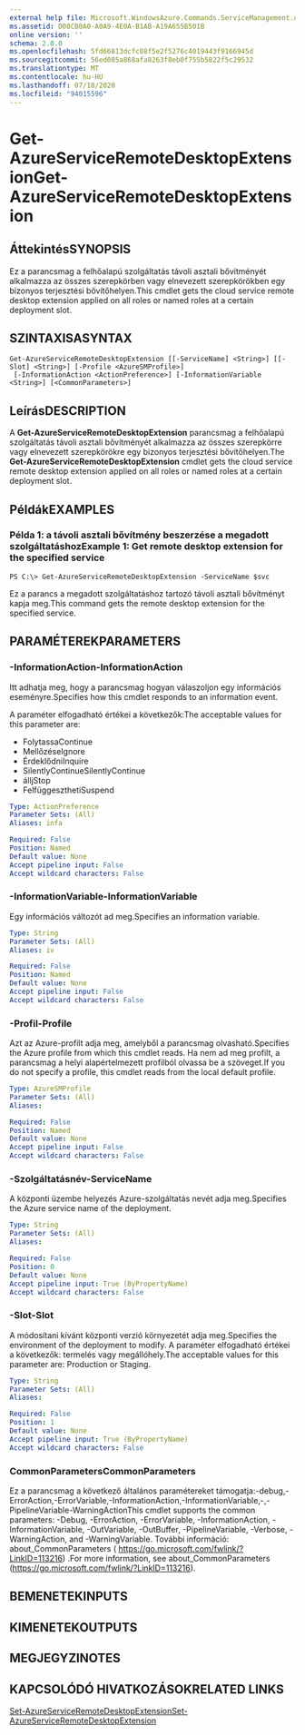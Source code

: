 ```yaml
---
external help file: Microsoft.WindowsAzure.Commands.ServiceManagement.dll-Help.xml
ms.assetid: D08CB0A0-A0A9-4E0A-B1AB-A19A655B501B
online version: ''
schema: 2.0.0
ms.openlocfilehash: 5fd66813dcfc08f5e2f5276c4019443f9166945d
ms.sourcegitcommit: 56ed085a868afa8263f8eb0f755b5822f5c29532
ms.translationtype: MT
ms.contentlocale: hu-HU
ms.lasthandoff: 07/18/2020
ms.locfileid: "94015596"
---
```

# <span data-ttu-id="64be7-101">Get-AzureServiceRemoteDesktopExtension</span><span class="sxs-lookup"><span data-stu-id="64be7-101">Get-AzureServiceRemoteDesktopExtension</span></span>

## <span data-ttu-id="64be7-102">Áttekintés</span><span class="sxs-lookup"><span data-stu-id="64be7-102">SYNOPSIS</span></span>
<span data-ttu-id="64be7-103">Ez a parancsmag a felhőalapú szolgáltatás távoli asztali bővítményét alkalmazza az összes szerepkörben vagy elnevezett szerepkörökben egy bizonyos terjesztési bővítőhelyen.</span><span class="sxs-lookup"><span data-stu-id="64be7-103">This cmdlet gets the cloud service remote desktop extension applied on all roles or named roles at a certain deployment slot.</span></span>

## <span data-ttu-id="64be7-104">SZINTAXISA</span><span class="sxs-lookup"><span data-stu-id="64be7-104">SYNTAX</span></span>

```
Get-AzureServiceRemoteDesktopExtension [[-ServiceName] <String>] [[-Slot] <String>] [-Profile <AzureSMProfile>]
 [-InformationAction <ActionPreference>] [-InformationVariable <String>] [<CommonParameters>]
```

## <span data-ttu-id="64be7-105">Leírás</span><span class="sxs-lookup"><span data-stu-id="64be7-105">DESCRIPTION</span></span>
<span data-ttu-id="64be7-106">A **Get-AzureServiceRemoteDesktopExtension** parancsmag a felhőalapú szolgáltatás távoli asztali bővítményét alkalmazza az összes szerepkörre vagy elnevezett szerepkörökre egy bizonyos terjesztési bővítőhelyen.</span><span class="sxs-lookup"><span data-stu-id="64be7-106">The **Get-AzureServiceRemoteDesktopExtension** cmdlet gets the cloud service remote desktop extension applied on all roles or named roles at a certain deployment slot.</span></span>

## <span data-ttu-id="64be7-107">Példák</span><span class="sxs-lookup"><span data-stu-id="64be7-107">EXAMPLES</span></span>

### <span data-ttu-id="64be7-108">Példa 1: a távoli asztali bővítmény beszerzése a megadott szolgáltatáshoz</span><span class="sxs-lookup"><span data-stu-id="64be7-108">Example 1: Get remote desktop extension for the specified service</span></span>
```
PS C:\> Get-AzureServiceRemoteDesktopExtension -ServiceName $svc
```

<span data-ttu-id="64be7-109">Ez a parancs a megadott szolgáltatáshoz tartozó távoli asztali bővítményt kapja meg.</span><span class="sxs-lookup"><span data-stu-id="64be7-109">This command gets the remote desktop extension for the specified service.</span></span>

## <span data-ttu-id="64be7-110">PARAMÉTEREK</span><span class="sxs-lookup"><span data-stu-id="64be7-110">PARAMETERS</span></span>

### <span data-ttu-id="64be7-111">-InformationAction</span><span class="sxs-lookup"><span data-stu-id="64be7-111">-InformationAction</span></span>
<span data-ttu-id="64be7-112">Itt adhatja meg, hogy a parancsmag hogyan válaszoljon egy információs eseményre.</span><span class="sxs-lookup"><span data-stu-id="64be7-112">Specifies how this cmdlet responds to an information event.</span></span>

<span data-ttu-id="64be7-113">A paraméter elfogadható értékei a következők:</span><span class="sxs-lookup"><span data-stu-id="64be7-113">The acceptable values for this parameter are:</span></span>

- <span data-ttu-id="64be7-114">Folytassa</span><span class="sxs-lookup"><span data-stu-id="64be7-114">Continue</span></span>
- <span data-ttu-id="64be7-115">Mellőzése</span><span class="sxs-lookup"><span data-stu-id="64be7-115">Ignore</span></span>
- <span data-ttu-id="64be7-116">Érdeklődni</span><span class="sxs-lookup"><span data-stu-id="64be7-116">Inquire</span></span>
- <span data-ttu-id="64be7-117">SilentlyContinue</span><span class="sxs-lookup"><span data-stu-id="64be7-117">SilentlyContinue</span></span>
- <span data-ttu-id="64be7-118">állj</span><span class="sxs-lookup"><span data-stu-id="64be7-118">Stop</span></span>
- <span data-ttu-id="64be7-119">Felfüggesztheti</span><span class="sxs-lookup"><span data-stu-id="64be7-119">Suspend</span></span>

```yaml
Type: ActionPreference
Parameter Sets: (All)
Aliases: infa

Required: False
Position: Named
Default value: None
Accept pipeline input: False
Accept wildcard characters: False
```

### <span data-ttu-id="64be7-120">-InformationVariable</span><span class="sxs-lookup"><span data-stu-id="64be7-120">-InformationVariable</span></span>
<span data-ttu-id="64be7-121">Egy információs változót ad meg.</span><span class="sxs-lookup"><span data-stu-id="64be7-121">Specifies an information variable.</span></span>

```yaml
Type: String
Parameter Sets: (All)
Aliases: iv

Required: False
Position: Named
Default value: None
Accept pipeline input: False
Accept wildcard characters: False
```

### <span data-ttu-id="64be7-122">-Profil</span><span class="sxs-lookup"><span data-stu-id="64be7-122">-Profile</span></span>
<span data-ttu-id="64be7-123">Azt az Azure-profilt adja meg, amelyből a parancsmag olvasható.</span><span class="sxs-lookup"><span data-stu-id="64be7-123">Specifies the Azure profile from which this cmdlet reads.</span></span>
<span data-ttu-id="64be7-124">Ha nem ad meg profilt, a parancsmag a helyi alapértelmezett profilból olvassa be a szöveget.</span><span class="sxs-lookup"><span data-stu-id="64be7-124">If you do not specify a profile, this cmdlet reads from the local default profile.</span></span>

```yaml
Type: AzureSMProfile
Parameter Sets: (All)
Aliases: 

Required: False
Position: Named
Default value: None
Accept pipeline input: False
Accept wildcard characters: False
```

### <span data-ttu-id="64be7-125">-Szolgáltatásnév</span><span class="sxs-lookup"><span data-stu-id="64be7-125">-ServiceName</span></span>
<span data-ttu-id="64be7-126">A központi üzembe helyezés Azure-szolgáltatás nevét adja meg.</span><span class="sxs-lookup"><span data-stu-id="64be7-126">Specifies the Azure service name of the deployment.</span></span>

```yaml
Type: String
Parameter Sets: (All)
Aliases: 

Required: False
Position: 0
Default value: None
Accept pipeline input: True (ByPropertyName)
Accept wildcard characters: False
```

### <span data-ttu-id="64be7-127">-Slot</span><span class="sxs-lookup"><span data-stu-id="64be7-127">-Slot</span></span>
<span data-ttu-id="64be7-128">A módosítani kívánt központi verzió környezetét adja meg.</span><span class="sxs-lookup"><span data-stu-id="64be7-128">Specifies the environment of the deployment to modify.</span></span>
<span data-ttu-id="64be7-129">A paraméter elfogadható értékei a következők: termelés vagy megállóhely.</span><span class="sxs-lookup"><span data-stu-id="64be7-129">The acceptable values for this parameter are: Production or Staging.</span></span>

```yaml
Type: String
Parameter Sets: (All)
Aliases: 

Required: False
Position: 1
Default value: None
Accept pipeline input: True (ByPropertyName)
Accept wildcard characters: False
```

### <span data-ttu-id="64be7-130">CommonParameters</span><span class="sxs-lookup"><span data-stu-id="64be7-130">CommonParameters</span></span>
<span data-ttu-id="64be7-131">Ez a parancsmag a következő általános paramétereket támogatja:-debug,-ErrorAction,-ErrorVariable,-InformationAction,-InformationVariable,-,-PipelineVariable-WarningAction</span><span class="sxs-lookup"><span data-stu-id="64be7-131">This cmdlet supports the common parameters: -Debug, -ErrorAction, -ErrorVariable, -InformationAction, -InformationVariable, -OutVariable, -OutBuffer, -PipelineVariable, -Verbose, -WarningAction, and -WarningVariable.</span></span> <span data-ttu-id="64be7-132">További információ: about_CommonParameters ( https://go.microsoft.com/fwlink/?LinkID=113216) .</span><span class="sxs-lookup"><span data-stu-id="64be7-132">For more information, see about_CommonParameters (https://go.microsoft.com/fwlink/?LinkID=113216).</span></span>

## <span data-ttu-id="64be7-133">BEMENETEK</span><span class="sxs-lookup"><span data-stu-id="64be7-133">INPUTS</span></span>

## <span data-ttu-id="64be7-134">KIMENETEK</span><span class="sxs-lookup"><span data-stu-id="64be7-134">OUTPUTS</span></span>

## <span data-ttu-id="64be7-135">MEGJEGYZI</span><span class="sxs-lookup"><span data-stu-id="64be7-135">NOTES</span></span>

## <span data-ttu-id="64be7-136">KAPCSOLÓDÓ HIVATKOZÁSOK</span><span class="sxs-lookup"><span data-stu-id="64be7-136">RELATED LINKS</span></span>

[<span data-ttu-id="64be7-137">Set-AzureServiceRemoteDesktopExtension</span><span class="sxs-lookup"><span data-stu-id="64be7-137">Set-AzureServiceRemoteDesktopExtension</span></span>](./Set-AzureServiceRemoteDesktopExtension.md)


